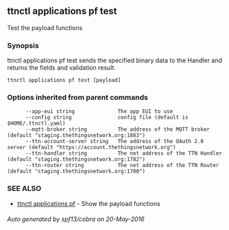 ## ttnctl applications pf test

Test the payload functions

### Synopsis


ttnctl applications pf test sends the specified binary data to the
Handler and returns the fields and validation result.


```
ttnctl applications pf test [payload]
```

### Options inherited from parent commands

```
      --app-eui string              The app EUI to use
      --config string               config file (default is $HOME/.ttnctl.yaml)
      --mqtt-broker string          The address of the MQTT broker (default "staging.thethingsnetwork.org:1883")
      --ttn-account-server string   The address of the OAuth 2.0 server (default "https://account.thethingsnetwork.org")
      --ttn-handler string          The net address of the TTN Handler (default "staging.thethingsnetwork.org:1782")
      --ttn-router string           The net address of the TTN Router (default "staging.thethingsnetwork.org:1700")
```

### SEE ALSO
* [ttnctl applications pf](ttnctl_applications_pf)	 - Show the payload functions

###### Auto generated by spf13/cobra on 20-May-2016
